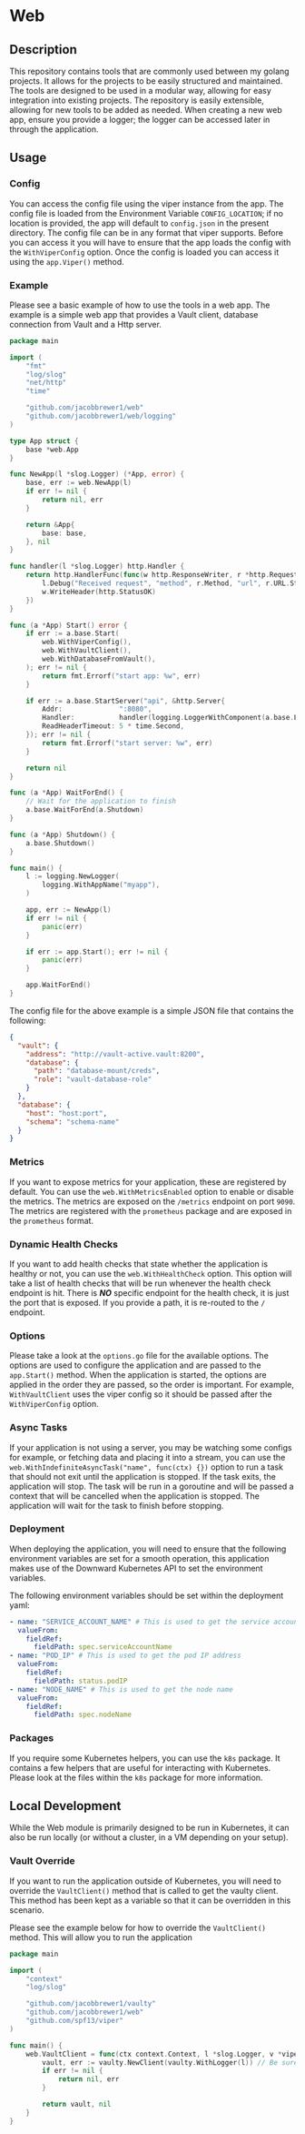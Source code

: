 # Web

## Description

This repository contains tools that are commonly used between my golang projects. It allows for the projects to be
easily structured and maintained. The tools are designed to be used in a modular way, allowing for easy integration into
existing projects. The repository is easily extensible, allowing for new tools to be added as needed. When creating a
new web app, ensure you provide a logger; the logger can be accessed later in through the application.

## Usage

### Config

You can access the config file using the viper instance from the app. The config file is loaded from the Environment
Variable `CONFIG_LOCATION`; if no location is provided, the app will default to `config.json` in the present directory.
The config file can be in any format that viper supports. Before you can access it you will have to ensure that the app
loads the config with the `WithViperConfig` option. Once the config is loaded you can access it using the `app.Viper()`
method.

### Example

Please see a basic example of how to use the tools in a web app. The example is a simple web app that provides a Vault
client, database connection from Vault and a Http server.

```go
package main

import (
	"fmt"
	"log/slog"
	"net/http"
	"time"

	"github.com/jacobbrewer1/web"
	"github.com/jacobbrewer1/web/logging"
)

type App struct {
	base *web.App
}

func NewApp(l *slog.Logger) (*App, error) {
	base, err := web.NewApp(l)
	if err != nil {
		return nil, err
	}

	return &App{
		base: base,
	}, nil
}

func handler(l *slog.Logger) http.Handler {
	return http.HandlerFunc(func(w http.ResponseWriter, r *http.Request) {
		l.Debug("Received request", "method", r.Method, "url", r.URL.String())
		w.WriteHeader(http.StatusOK)
	})
}

func (a *App) Start() error {
	if err := a.base.Start(
		web.WithViperConfig(),
		web.WithVaultClient(),
		web.WithDatabaseFromVault(),
	); err != nil {
		return fmt.Errorf("start app: %w", err)
	}

	if err := a.base.StartServer("api", &http.Server{
		Addr:              ":8080",
		Handler:           handler(logging.LoggerWithComponent(a.base.Logger(), "api-handler")),
		ReadHeaderTimeout: 5 * time.Second,
	}); err != nil {
		return fmt.Errorf("start server: %w", err)
	}

	return nil
}

func (a *App) WaitForEnd() {
	// Wait for the application to finish
	a.base.WaitForEnd(a.Shutdown)
}

func (a *App) Shutdown() {
	a.base.Shutdown()
}

func main() {
	l := logging.NewLogger(
		logging.WithAppName("myapp"),
	)

	app, err := NewApp(l)
	if err != nil {
		panic(err)
	}

	if err := app.Start(); err != nil {
		panic(err)
	}

	app.WaitForEnd()
}

```

The config file for the above example is a simple JSON file that contains the following:

```json
{
  "vault": {
    "address": "http://vault-active.vault:8200",
    "database": {
      "path": "database-mount/creds",
      "role": "vault-database-role"
    }
  },
  "database": {
    "host": "host:port",
    "schema": "schema-name"
  }
}
```

### Metrics

If you want to expose metrics for your application, these are registered by default. You can use the
`web.WithMetricsEnabled` option to enable or disable the metrics. The metrics are exposed on the `/metrics` endpoint on
port `9090`. The metrics are registered with the `prometheus` package and are exposed in the `prometheus` format.

### Dynamic Health Checks

If you want to add health checks that state whether the application is healthy or not, you can use the
`web.WithHealthCheck` option. This option will take a list of health checks that will be run whenever the health check
endpoint is hit. There is **_NO_** specific endpoint for the health check, it is just the port that is exposed. If you
provide a path, it is re-routed to the `/` endpoint.

### Options

Please take a look at the `options.go` file for the available options. The options are used to configure the application
and are passed to the `app.Start()` method. When the application is started, the options are applied in the order they
are passed, so the order is important. For example, `WithVaultClient` uses the viper config so it should be passed after
the `WithViperConfig` option.

### Async Tasks

If your application is not using a server, you may be watching some configs for example, or fetching data and placing it
into a stream, you can use the `web.WithIndefiniteAsyncTask("name", func(ctx) {})` option to run a task that should not
exit until the application is stopped. If the task exits, the application will stop. The task will be run in a goroutine
and will be passed a context that will be cancelled when the application is stopped. The application will wait for the
task to finish before stopping.

### Deployment

When deploying the application, you will need to ensure that the following environment variables are set for a smooth
operation, this application makes use of the Downward Kubernetes API to set the environment variables.

The following environment variables should be set within the deployment yaml:

```yaml
- name: "SERVICE_ACCOUNT_NAME" # This is used to get the service account name; additionally, Vault will fail to initialize if this is not set.
  valueFrom:
    fieldRef:
      fieldPath: spec.serviceAccountName
- name: "POD_IP" # This is used to get the pod IP address
  valueFrom:
    fieldRef:
      fieldPath: status.podIP
- name: "NODE_NAME" # This is used to get the node name
  valueFrom:
    fieldRef:
      fieldPath: spec.nodeName
```

### Packages

If you require some Kubernetes helpers, you can use the `k8s` package. It contains a few helpers that are useful for
interacting with Kubernetes. Please look at the files within the `k8s` package for more information.

## Local Development

While the Web module is primarily designed to be run in Kubernetes, it can also be run locally (or without a cluster, in
a VM depending on your setup).

### Vault Override

If you want to run the application outside of Kubernetes, you will need to override the `VaultClient()` method that is
called to get the vaulty client. This method has been kept as a variable so that it can be overridden in this scenario.

Please see the example below for how to override the `VaultClient()` method. This will allow you to run the application

```go
package main

import (
	"context"
	"log/slog"

	"github.com/jacobbrewer1/vaulty"
	"github.com/jacobbrewer1/web"
	"github.com/spf13/viper"
)

func main() {
	web.VaultClient = func(ctx context.Context, l *slog.Logger, v *viper.Viper) (vaulty.Client, error) {
		vault, err := vaulty.NewClient(vaulty.WithLogger(l)) // Be sure to pass in the authentication method, etc.
		if err != nil {
			return nil, err
		}

		return vault, nil
	}
}

```